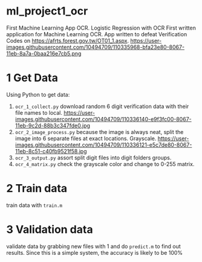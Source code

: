 # ml_project1_ocr
First Machine Learning App OCR. Logistic Regression with OCR
First written application for Machine Learning OCR. App written to defeat Verification Codes on https://afrts.forest.gov.tw/OT01_1.aspx.
https://user-images.githubusercontent.com/10494709/110335968-bfa23e80-8067-11eb-8a7a-0baa216e7cb5.png

# 1 Get Data
Using Python to get data:
1. `ocr_1_collect.py` download random 6 digit verification data with their file names to local.
https://user-images.githubusercontent.com/10494709/110336140-e9f3fc00-8067-11eb-9c2d-88b3c347fde0.jpg
3. `ocr_2_image_process.py` because the image is always neat, split the image into 6 separate files at exact locations. Grayscale.
https://user-images.githubusercontent.com/10494709/110336121-e5c7de80-8067-11eb-8c51-c40fb9521f58.jpg
4. `ocr_3_output.py` assort split digit files into digit folders groups.
5. `ocr_4_matrix.py` check the grayscale color and change to 0-255 matrix.

# 2 Train data
train data with `train.m`


# 3 Validation data
validate data by grabbing new files with 1 and do `predict.m` to find out results. Since this is a simple system, the accuracy is likely to be 100%
